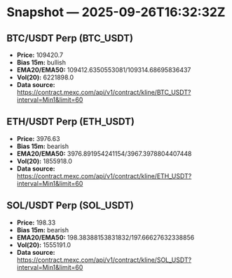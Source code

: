 # Snapshot — 2025-09-26T16:32:32Z

## BTC/USDT Perp (BTC_USDT)
- **Price:** 109420.7
- **Bias 15m:** bullish
- **EMA20/EMA50:** 109412.6350553081/109314.68695836437
- **Vol(20):** 6221898.0
- **Data source:** https://contract.mexc.com/api/v1/contract/kline/BTC_USDT?interval=Min1&limit=60

## ETH/USDT Perp (ETH_USDT)
- **Price:** 3976.63
- **Bias 15m:** bearish
- **EMA20/EMA50:** 3976.891954241154/3967.3978804407448
- **Vol(20):** 1855918.0
- **Data source:** https://contract.mexc.com/api/v1/contract/kline/ETH_USDT?interval=Min1&limit=60

## SOL/USDT Perp (SOL_USDT)
- **Price:** 198.33
- **Bias 15m:** bearish
- **EMA20/EMA50:** 198.38388153831832/197.66627632338856
- **Vol(20):** 1555191.0
- **Data source:** https://contract.mexc.com/api/v1/contract/kline/SOL_USDT?interval=Min1&limit=60
